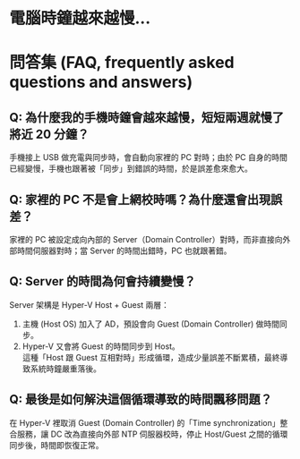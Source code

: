 # 電腦時鐘越來越慢...

# 問答集 (FAQ, frequently asked questions and answers)

## Q: 為什麼我的手機時鐘會越來越慢，短短兩週就慢了將近 20 分鐘？
手機接上 USB 做充電與同步時，會自動向家裡的 PC 對時；由於 PC 自身的時間已經變慢，手機也跟著被「同步」到錯誤的時間，於是誤差愈來愈大。

## Q: 家裡的 PC 不是會上網校時嗎？為什麼還會出現誤差？
家裡的 PC 被設定成向內部的 Server（Domain Controller）對時，而非直接向外部時間伺服器對時；當 Server 的時間出錯時，PC 也就跟著錯。

## Q: Server 的時間為何會持續變慢？
Server 架構是 Hyper-V Host + Guest 兩層：  
1. 主機 (Host OS) 加入了 AD，預設會向 Guest (Domain Controller) 做時間同步。  
2. Hyper-V 又會將 Guest 的時間同步到 Host。  
這種「Host 跟 Guest 互相對時」形成循環，造成少量誤差不斷累積，最終導致系統時鐘嚴重落後。

## Q: 最後是如何解決這個循環導致的時間飄移問題？
在 Hyper-V 裡取消 Guest (Domain Controller) 的「Time synchronization」整合服務，讓 DC 改為直接向外部 NTP 伺服器校時，停止 Host/Guest 之間的循環同步後，時間即恢復正常。